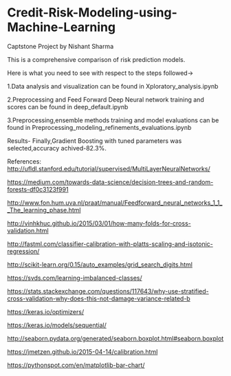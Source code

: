 # Credit-Risk-Modeling-using-Machine-Learning
Captstone Project by Nishant Sharma

This is a comprehensive comparison of risk prediction models. 


Here is what you need to see with respect to the steps followed->

1.Data analysis and visualization can be found in Xploratory_analysis.ipynb


2.Preprocessing and Feed Forward Deep Neural network training and scores can be found in deep_default.ipynb

3.Preprocessing,ensemble methods training and model evaluations can be found in Preprocessing_modeling_refinements_evaluations.ipynb


Results-
Finally,Gradient Boosting with tuned parameters was selected,accuracy achived-82.3%.



References:
http://ufldl.stanford.edu/tutorial/supervised/MultiLayerNeuralNetworks/

https://medium.com/towards-data-science/decision-trees-and-random-forests-df0c3123f991

http://www.fon.hum.uva.nl/praat/manual/Feedforward_neural_networks_1_1__The_learning_phase.html

http://vinhkhuc.github.io/2015/03/01/how-many-folds-for-cross-validation.html

http://fastml.com/classifier-calibration-with-platts-scaling-and-isotonic-regression/

http://scikit-learn.org/0.15/auto_examples/grid_search_digits.html

https://svds.com/learning-imbalanced-classes/

https://stats.stackexchange.com/questions/117643/why-use-stratified-cross-validation-why-does-this-not-damage-variance-related-b

https://keras.io/optimizers/

https://keras.io/models/sequential/

http://seaborn.pydata.org/generated/seaborn.boxplot.html#seaborn.boxplot

https://jmetzen.github.io/2015-04-14/calibration.html

https://pythonspot.com/en/matplotlib-bar-chart/
